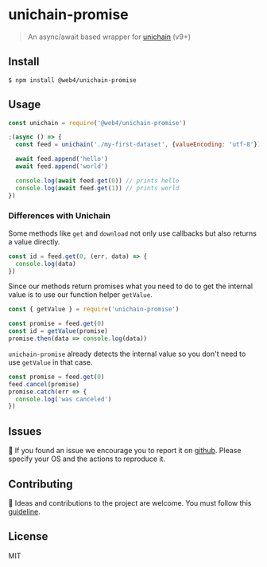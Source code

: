 # unichain-promise

> An async/await based wrapper for [unichain](https://github.com/bitwebs/unichain) (v9+)

## <a name="install"></a> Install

```
$ npm install @web4/unichain-promise
```

## <a name="usage"></a> Usage

```javascript
const unichain = require('@web4/unichain-promise')

;(async () => {
  const feed = unichain('./my-first-dataset', {valueEncoding: 'utf-8'})

  await feed.append('hello')
  await feed.append('world')

  console.log(await feed.get(0)) // prints hello
  console.log(await feed.get(1)) // prints world
})
```

### Differences with Unichain

Some methods like `get` and `download` not only use callbacks but also returns a value directly.

```javascript
const id = feed.get(0, (err, data) => {
  console.log(data)
})
```

Since our methods return promises what you need to do to get the internal value is to use our function helper `getValue`.

```javascript
const { getValue } = require('unichain-promise')

const promise = feed.get(0)
const id = getValue(promise)
promise.then(data => console.log(data))
```

`unichain-promise` already detects the internal value so you don't need to use `getValue` in that case.

```javascript
const promise = feed.get(0)
feed.cancel(promise)
promise.catch(err => {
  console.log('was canceled')
})
```

## <a name="issues"></a> Issues

:bug: If you found an issue we encourage you to report it on [github](https://github.com/bitwebs/unichain-promise/issues). Please specify your OS and the actions to reproduce it.

## <a name="contribute"></a> Contributing

:busts_in_silhouette: Ideas and contributions to the project are welcome. You must follow this [guideline](https://github.com/bitwebs/unichain-promise/blob/master/CONTRIBUTING.md).

## License

MIT